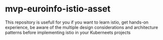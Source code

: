 # mvp-euroinfo-istio-asset
This repository is usefull for you if you want to learn istio, get hands-on experience, be aware of the multiple design considerations and architecture patterns before implementing istio in your Kuberneets projects
